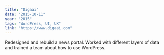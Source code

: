 ```yaml
---
title: "Digaai"
date: "2015-10-11"
year: "2015"
tags: "WordPress, UI, UX"
link: "https://www.digaai.com"
---
```


Redesigned and rebuild a news portal. Worked with different layers of data and trained a team about how to use WordPress.